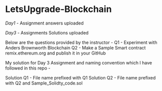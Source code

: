 # LetsUpgrade-Blockchain

_Day1_ - Assignment answers uploaded

_Day3_ - Assignments Solutions uploaded

Below are the questions provided by the instructor -
Q1 - Experiment with Anders Brownworth Blockchain
Q2 - Make a Sample Smart contract remix.ethereum.org and publish it in your GitHub

My solution for Day 3 Assignment and naming convention which I have followed in this repo -

Solution Q1 - File name prefixed with Q1
Solution Q2 - File name prefixed with Q2 and Sample_Solidty_code.sol


